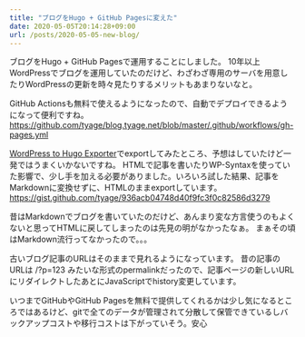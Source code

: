 ```yaml
---
title: "ブログをHugo + GitHub Pagesに変えた"
date: 2020-05-05T20:14:28+09:00
url: /posts/2020-05-05-new-blog/
---
```


ブログをHugo + GitHub Pagesで運用することにしました。
10年以上WordPressでブログを運用していたのだけど、わざわざ専用のサーバを用意したりWordPressの更新を時々見たりするメリットもあまりないなと。

<!--more-->

GitHub Actionsも無料で使えるようになったので、自動でデプロイできるようになって便利ですね。
<https://github.com/tyage/blog.tyage.net/blob/master/.github/workflows/gh-pages.yml>

[WordPress to Hugo Exporter](https://github.com/SchumacherFM/wordpress-to-hugo-exporter)でexportしてみたところ、予想はしていたけど一発ではうまくいかないですね。
HTMLで記事を書いたりWP-Syntaxを使っていた影響で、少し手を加える必要がありました。いろいろ試した結果、記事をMarkdownに変換せずに、HTMLのままexportしています。
<https://gist.github.com/tyage/936acb04748d40f9fc3f0c82586d3279>

昔はMarkdownでブログを書いていたのだけど、あんまり変な方言使うのもよくないと思ってHTMLに戻してしまったのは先見の明がなかったなぁ。
まぁその頃はMarkdown流行ってなかったので。。。

古いブログ記事のURLはそのままで見れるようになっています。 昔の記事のURLは /?p=123 みたいな形式のpermalinkだったので、記事ページの新しいURLにリダイレクトしたあとにJavaScriptでhistory変更しています。

いつまでGitHubやGitHub Pagesを無料で提供してくれるかは少し気になるところではあるけど、gitで全てのデータが管理されて分散して保管できているしバックアップコストや移行コストは下がっていそう。安心
